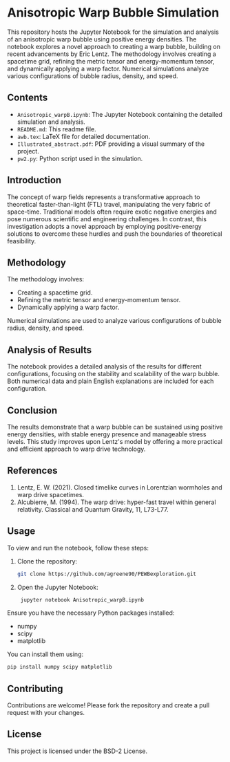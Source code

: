 # Anisotropic Warp Bubble Simulation

This repository hosts the Jupyter Notebook for the simulation and analysis of an anisotropic warp bubble using positive energy densities. The notebook explores a novel approach to creating a warp bubble, building on recent advancements by Eric Lentz. The methodology involves creating a spacetime grid, refining the metric tensor and energy-momentum tensor, and dynamically applying a warp factor. Numerical simulations analyze various configurations of bubble radius, density, and speed.

## Contents

- `Anisotropic_warpB.ipynb`: The Jupyter Notebook containing the detailed simulation and analysis.
- `README.md`: This readme file.
- `awb.tex`: LaTeX file for detailed documentation.
- `Illustrated_abstract.pdf`: PDF providing a visual summary of the project.
- `pw2.py`: Python script used in the simulation.

## Introduction

The concept of warp fields represents a transformative approach to theoretical faster-than-light (FTL) travel, manipulating the very fabric of space-time. Traditional models often require exotic negative energies and pose numerous scientific and engineering challenges. In contrast, this investigation adopts a novel approach by employing positive-energy solutions to overcome these hurdles and push the boundaries of theoretical feasibility.

## Methodology

The methodology involves:
- Creating a spacetime grid.
- Refining the metric tensor and energy-momentum tensor.
- Dynamically applying a warp factor.

Numerical simulations are used to analyze various configurations of bubble radius, density, and speed.

## Analysis of Results

The notebook provides a detailed analysis of the results for different configurations, focusing on the stability and scalability of the warp bubble. Both numerical data and plain English explanations are included for each configuration.

## Conclusion

The results demonstrate that a warp bubble can be sustained using positive energy densities, with stable energy presence and manageable stress levels. This study improves upon Lentz's model by offering a more practical and efficient approach to warp drive technology.

## References

1. Lentz, E. W. (2021). Closed timelike curves in Lorentzian wormholes and warp drive spacetimes.
2. Alcubierre, M. (1994). The warp drive: hyper-fast travel within general relativity. Classical and Quantum Gravity, 11, L73-L77.
## Usage

To view and run the notebook, follow these steps:

1. Clone the repository:
    ```bash
    git clone https://github.com/agreene90/PEWBexploration.git
    ```
2. Open the Jupyter Notebook:
   ```bash
    jupyter notebook Anisotropic_warpB.ipynb
   ```

Ensure you have the necessary Python packages installed:
- numpy
- scipy
- matplotlib

You can install them using:
```bash
pip install numpy scipy matplotlib
```

## Contributing

Contributions are welcome! Please fork the repository and create a pull request with your changes.

## License

This project is licensed under the BSD-2 License.
